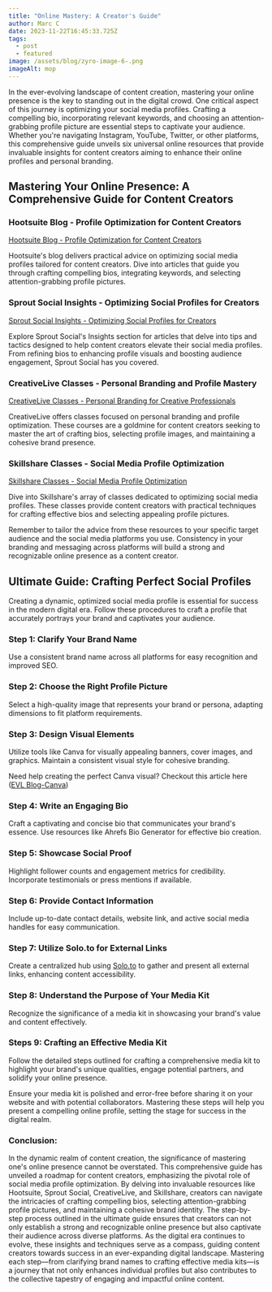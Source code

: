 ```yaml
---
title: "Online Mastery: A Creator's Guide"
author: Marc C
date: 2023-11-22T16:45:33.725Z
tags:
  - post
  - featured
image: /assets/blog/zyro-image-6-.png
imageAlt: mop
---
```

In the ever-evolving landscape of content creation, mastering your online presence is the key to standing out in the digital crowd. One critical aspect of this journey is optimizing your social media profiles. Crafting a compelling bio, incorporating relevant keywords, and choosing an attention-grabbing profile picture are essential steps to captivate your audience. Whether you're navigating Instagram, YouTube, Twitter, or other platforms, this comprehensive guide unveils six universal online resources that provide invaluable insights for content creators aiming to enhance their online profiles and personal branding.

## Mastering Your Online Presence: A Comprehensive Guide for Content Creators

### Hootsuite Blog - Profile Optimization for Content Creators

[Hootsuite Blog - Profile Optimization for Content Creators](https://blog.hootsuite.com/social-media-profile-tips/)

Hootsuite's blog delivers practical advice on optimizing social media profiles tailored for content creators. Dive into articles that guide you through crafting compelling bios, integrating keywords, and selecting attention-grabbing profile pictures.

### Sprout Social Insights - Optimizing Social Profiles for Creators

[Sprout Social Insights - Optimizing Social Profiles for Creators](https://sproutsocial.com/insights/social-media-maturity/)

Explore Sprout Social's Insights section for articles that delve into tips and tactics designed to help content creators elevate their social media profiles. From refining bios to enhancing profile visuals and boosting audience engagement, Sprout Social has you covered.

### CreativeLive Classes - Personal Branding and Profile Mastery

[CreativeLive Classes - Personal Branding for Creative Professionals](https://www.creativelive.com/class/personal-branding-for-creative-professionals)

CreativeLive offers classes focused on personal branding and profile optimization. These courses are a goldmine for content creators seeking to master the art of crafting bios, selecting profile images, and maintaining a cohesive brand presence.

### Skillshare Classes - Social Media Profile Optimization

[Skillshare Classes - Social Media Profile Optimization](https://www.skillshare.com/browse/social-media-profile)

Dive into Skillshare's array of classes dedicated to optimizing social media profiles. These classes provide content creators with practical techniques for crafting effective bios and selecting appealing profile pictures.

Remember to tailor the advice from these resources to your specific target audience and the social media platforms you use. Consistency in your branding and messaging across platforms will build a strong and recognizable online presence as a content creator.

## Ultimate Guide: Crafting Perfect Social Profiles

Creating a dynamic, optimized social media profile is essential for success in the modern digital era. Follow these procedures to craft a profile that accurately portrays your brand and captivates your audience.

### Step 1: Clarify Your Brand Name

Use a consistent brand name across all platforms for easy recognition and improved SEO.

### Step 2: Choose the Right Profile Picture

Select a high-quality image that represents your brand or persona, adapting dimensions to fit platform requirements.

### Step 3: Design Visual Elements

Utilize tools like Canva for visually appealing banners, cover images, and graphics. Maintain a consistent visual style for cohesive branding.

Need help creating the perfect Canva visual? Checkout this article here ([EVL Blog-Canva](https://blog.evolvedlotus.com/blog/2023-11-20-boost-tiktok-visuals-top-online-resources/))

### Step 4: Write an Engaging Bio

Craft a captivating and concise bio that communicates your brand's essence. Use resources like Ahrefs Bio Generator for effective bio creation.

### Step 5: Showcase Social Proof

Highlight follower counts and engagement metrics for credibility. Incorporate testimonials or press mentions if available.

### Step 6: Provide Contact Information

Include up-to-date contact details, website link, and active social media handles for easy communication.

### Step 7: Utilize Solo.to for External Links

Create a centralized hub using [Solo.to](https://solo.to/inv/NTM4ODY2) to gather and present all external links, enhancing content accessibility.

### Step 8: Understand the Purpose of Your Media Kit

Recognize the significance of a media kit in showcasing your brand's value and content effectively.

### Steps 9: Crafting an Effective Media Kit

Follow the detailed steps outlined for crafting a comprehensive media kit to highlight your brand's unique qualities, engage potential partners, and solidify your online presence.

Ensure your media kit is polished and error-free before sharing it on your website and with potential collaborators. Mastering these steps will help you present a compelling online profile, setting the stage for success in the digital realm.

### Conclusion:

In the dynamic realm of content creation, the significance of mastering one's online presence cannot be overstated. This comprehensive guide has unveiled a roadmap for content creators, emphasizing the pivotal role of social media profile optimization. By delving into invaluable resources like Hootsuite, Sprout Social, CreativeLive, and Skillshare, creators can navigate the intricacies of crafting compelling bios, selecting attention-grabbing profile pictures, and maintaining a cohesive brand identity. The step-by-step process outlined in the ultimate guide ensures that creators can not only establish a strong and recognizable online presence but also captivate their audience across diverse platforms. As the digital era continues to evolve, these insights and techniques serve as a compass, guiding content creators towards success in an ever-expanding digital landscape. Mastering each step—from clarifying brand names to crafting effective media kits—is a journey that not only enhances individual profiles but also contributes to the collective tapestry of engaging and impactful online content.